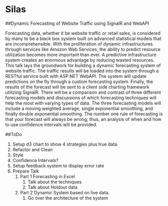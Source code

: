 Silas
=====

##Dynamic Forecasting of Website Traffic using SignalR and WebAPI

Forecasting data, whether it be website traffic or retail sales, is considered by many to be a black box system built on advanced statistical models that are incomprehensible.  With the proliferation of dynamic infrastructures through services like Amazon Web Services, the ability to predict resource utilization becomes more important than ever.  A predictive infrastructure system creates an enormous advantage by reducing wasted resources.  This talk lays the groundwork for building a dynamic forecasting system of website traffic.  The traffic results will be loaded into the system through a RESTful service built with ASP.NET WebAPI.  The system will update predictions on the fly through a custom forecasting system.  Finally, the results of the forecast will be sent to a client side charting framework utilizing SignalR.  There will be a comparison and contrast of three different forecasting models and discussions of which forecasting techniques will help the most with varying types of data.  The three forecasting models will include a moving weighted average, single exponential smoothing, and finally double exponential smoothing.  The number one rule of forecasting is that your forecast will always be wrong; thus, an analysis of when and how to use confidence intervals will be provided.

##ToDo
1. Setup d3 chart to show 4 strategies plus true data.
2. Refactor and Clean
3. Style
4. Confidence Intervals?
5. Setup feedback system to display error rate
6. Prepare Talk
    1. Part 1 Forecasting in Excel
        1. Talk about the techniques
        2. Talk about Holdout data
    2. Part 2 Dynamic System based on live data.
        1. Go over the architecture of the system

